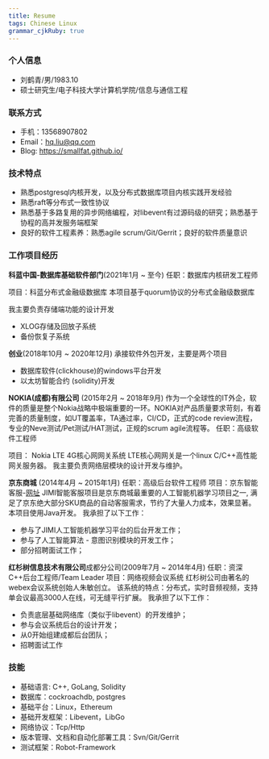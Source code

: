 ```yaml
---
title: Resume
tags: Chinese Linux
grammar_cjkRuby: true
---
```




### 个人信息

- 刘鹤青/男/1983.10
- 硕士研究生/电子科技大学计算机学院/信息与通信工程

### 联系方式
- 手机：13568907802
- Email：hq.liu@qq.com
- Blog: https://smallfat.github.io/

### 技术特点
- 熟悉postgresql内核开发，以及分布式数据库项目内核实践开发经验
- 熟悉raft等分布式一致性协议
- 熟悉基于多路复用的异步网络编程，对libevent有过源码级的研究；熟悉基于协程的高并发服务端框架
- 良好的软件工程素养：熟悉agile scrum/Git/Gerrit；良好的软件质量意识
 
### 工作项目经历
**科蓝中国-数据库基础软件部门**(2021年1月 ~ 至今)
任职：数据库内核研发工程师

项目：科蓝分布式金融级数据库
本项目基于quorum协议的分布式金融级数据库

我主要负责存储端功能的设计开发
- XLOG存储及回放子系统
- 备份恢复子系统

**创业**(2018年10月 ~ 2020年12月)
承接软件外包开发，主要是两个项目
- 数据库软件(clickhouse)的windows平台开发
- 以太坊智能合约 (solidity)开发

**NOKIA(成都)有限公司** (2015年2月 ~ 2018年9月)
作为一个全球性的IT外企，软件的质量是整个Nokia战略中极端重要的一环。NOKIA对产品质量要求苛刻，有着完善的质量制度，如UT覆盖率，TA通过率，CI/CD，正式的code review流程，专业的Neve测试/Pet测试/HAT测试，正规的scrum agile流程等。
任职：高级软件工程师

项目： Nokia LTE 4G核心网网关系统
LTE核心网网关是一个linux C/C++高性能网关服务器。
我主要负责网络层模块的设计开发与维护。

**京东商城** (2014年4月 ~ 2015年1月)
任职：高级后台软件工程师
项目：京东智能客服-[网址](http://jimi1.jd.com/)
JIMI智能客服项目是京东商城最重要的人工智能机器学习项目之一, 满足了京东绝大部分SKU商品的自动客服需求，节约了大量人力成本，效果显著。本项目使用Java开发。
我承担了以下工作：
- 参与了JIMI人工智能机器学习平台的后台开发工作；
- 参与了人工智能算法 - 意图识别模块的开发工作；
- 部分招聘面试工作；


**红杉树信息技术有限公司**成都分公司(2009年7月 ~ 2014年4月)
任职：资深C++后台工程师/Team Leader
项目：网络视频会议系统
红杉树公司由著名的webex会议系统创始人朱敏创立。
该系统的特点：分布式，实时音频视频，支持单会议最高3000人在线，可无缝平行扩展。
我承担了以下工作：
- 负责底层基础网络库（类似于libevent）的开发维护；
- 参与会议系统后台的设计开发；
- 从0开始组建成都后台团队；
- 招聘面试工作


### 技能
- 基础语言: C++, GoLang, Solidity
- 数据库：cockroachdb, postgres
- 基础平台：Linux，Ethereum
- 基础开发框架：Libevent，LibGo
- 网络协议：Tcp/Http
- 版本管理、文档和自动化部署工具：Svn/Git/Gerrit
- 测试框架：Robot-Framework